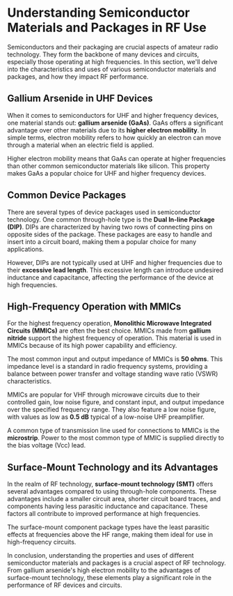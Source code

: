 # Understanding Semiconductor Materials and Packages in RF Use

Semiconductors and their packaging are crucial aspects of amateur radio technology. They form the backbone of many devices and circuits, especially those operating at high frequencies. In this section, we'll delve into the characteristics and uses of various semiconductor materials and packages, and how they impact RF performance.

## Gallium Arsenide in UHF Devices

When it comes to semiconductors for UHF and higher frequency devices, one material stands out: **gallium arsenide (GaAs)**. GaAs offers a significant advantage over other materials due to its **higher electron mobility**. In simple terms, electron mobility refers to how quickly an electron can move through a material when an electric field is applied.

Higher electron mobility means that GaAs can operate at higher frequencies than other common semiconductor materials like silicon. This property makes GaAs a popular choice for UHF and higher frequency devices.

## Common Device Packages

There are several types of device packages used in semiconductor technology. One common through-hole type is the **Dual In-line Package (DIP)**. DIPs are characterized by having two rows of connecting pins on opposite sides of the package. These packages are easy to handle and insert into a circuit board, making them a popular choice for many applications.

However, DIPs are not typically used at UHF and higher frequencies due to their **excessive lead length**. This excessive length can introduce undesired inductance and capacitance, affecting the performance of the device at high frequencies.

## High-Frequency Operation with MMICs

For the highest frequency operation, **Monolithic Microwave Integrated Circuits (MMICs)** are often the best choice. MMICs made from **gallium nitride** support the highest frequency of operation. This material is used in MMICs because of its high power capability and efficiency.

The most common input and output impedance of MMICs is **50 ohms**. This impedance level is a standard in radio frequency systems, providing a balance between power transfer and voltage standing wave ratio (VSWR) characteristics.

MMICs are popular for VHF through microwave circuits due to their controlled gain, low noise figure, and constant input, and output impedance over the specified frequency range. They also feature a low noise figure, with values as low as **0.5 dB** typical of a low-noise UHF preamplifier.

A common type of transmission line used for connections to MMICs is the **microstrip**. Power to the most common type of MMIC is supplied directly to the bias voltage (Vcc) lead.

## Surface-Mount Technology and its Advantages

In the realm of RF technology, **surface-mount technology (SMT)** offers several advantages compared to using through-hole components. These advantages include a smaller circuit area, shorter circuit board traces, and components having less parasitic inductance and capacitance. These factors all contribute to improved performance at high frequencies.

The surface-mount component package types have the least parasitic effects at frequencies above the HF range, making them ideal for use in high-frequency circuits.

In conclusion, understanding the properties and uses of different semiconductor materials and packages is a crucial aspect of RF technology. From gallium arsenide's high electron mobility to the advantages of surface-mount technology, these elements play a significant role in the performance of RF devices and circuits.
